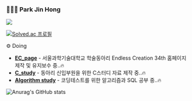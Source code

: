 ### 🧑🏼‍💻 Park Jin Hong

<a href="https://jiinhong.github.io" target="_blank"><img src="https://img.shields.io/badge/BLOG-222222?style=flat-square&logo=githubpages&logoColor=white"/></a>  

[![Solved.ac 프로필](http://mazassumnida.wtf/api/mini/generate_badge?boj=com5942)](https://solved.ac/profile/com5942)  

⚙ Doing
<ul>
  <li>
    <a href="https://github.com/Endless-Creation-Official/EC_page"><b>EC_page</b></a> - 서울과학기술대학교 학술동아리 Endless Creation 34th 홈페이지 제작 및 유지보수 중..🔥
  </li>
    <li>
    <a href="https://github.com/JiinHong/EC_C_study"><b>C_study</b></a> - 동아리 신입부원을 위한 C스터디 자료 제작 중..🔥
  </li>
  <li>
    <a href="https://www.notion.so/3c5902e9697045a29f3ee08e20bbc236?pvs=4"><b>Algorithm study</b></a> - 코딩테스트를 위한 알고리즘과 SQL 공부 중..🔥
  </li>
</ul>

![Anurag's GitHub stats](https://github-readme-stats.vercel.app/api?username=JiinHong&show_icons=true&theme=default&line_height=20&count_private=true)

<!--
**JiinHong/JiinHong** is a ✨ _special_ ✨ repository because its `README.md` (this file) appears on your GitHub profile.

Here are some ideas to get you started:

- 🔭 I’m currently working on ...
- 🌱 I’m currently learning ...
- 👯 I’m looking to collaborate on ...
- 🤔 I’m looking for help with ...
- 💬 Ask me about ...
- 📫 How to reach me: ...
- 😄 Pronouns: ...
- ⚡ Fun fact: ...
-->
